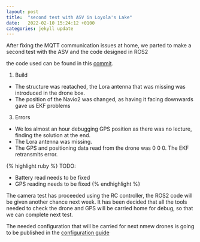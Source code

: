 ```yaml
---
layout: post
title:  "second test with ASV in Loyola's Lake"
date:   2022-02-10 15:24:12 +0100
categories: jekyll update
---
```


After fixing the MQTT communication issues at home, we parted to make a second test with the ASV and the code designed in ROS2

the code used can be found in this [commit](https://github.com/AloePacci/ASV_Loyola_US/tree/53bd44e43307ef7dc0a3df032ed6c03f6623a766).

1. Build
- The structure was reatached, the Lora antenna that was missing was introduced in the drone box.
- The position of the Navio2 was changed, as having it facing downwards gave us EKF problems


3. Errors
- We los almost an hour debugging GPS position as there was no lecture, finding the solution at the end.
- The Lora antenna was missing.
- The GPS and positioning data read from the drone was 0 0 0. The EKF retransmits error.

{% highlight ruby %}
TODO:
- Battery read needs to be fixed
- GPS reading needs to be fixed
{% endhighlight %}

The camera test has proceeded using the RC controller, the ROS2 code will be given another chance next week.
It has been decided that all the tools needed to check the drone and GPS will be carried home for debug, so that we can complete next test.


The needed configuration that will be carried for next nmew drones is going to be published in the [configuration guide](../../../../../Raspberry/Raspi.html)